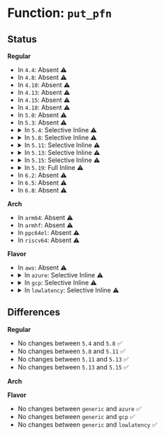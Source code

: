 # Function: <code>put_pfn</code>

## Status
<b>Regular</b>
<ul>
<li>
In <code>4.4</code>: Absent ⚠️
</li>
<li>
In <code>4.8</code>: Absent ⚠️
</li>
<li>
In <code>4.10</code>: Absent ⚠️
</li>
<li>
In <code>4.13</code>: Absent ⚠️
</li>
<li>
In <code>4.15</code>: Absent ⚠️
</li>
<li>
In <code>4.18</code>: Absent ⚠️
</li>
<li>
In <code>5.0</code>: Absent ⚠️
</li>
<li>
In <code>5.3</code>: Absent ⚠️
</li>
<li>
<details>
<summary>In <code>5.4</code>: Selective Inline ⚠️</summary>

```c
int put_pfn(long unsigned int pfn, int prot);
```

**Collision:** Unique Static

**Inline:** Selective

**Transformation:** False

**Instances:**

```
In drivers/vfio/vfio_iommu_type1.c (ffffffff817d3720)
Location: drivers/vfio/vfio_iommu_type1.c:326
Inline: True
Direct callers:
  - drivers/vfio/vfio_iommu_type1.c:vfio_iommu_type1_pin_pages
  - drivers/vfio/vfio_iommu_type1.c:vfio_unpin_page_external
  - drivers/vfio/vfio_iommu_type1.c:vfio_unpin_pages_remote
  - drivers/vfio/vfio_iommu_type1.c:vfio_pin_pages_remote
  - drivers/vfio/vfio_iommu_type1.c:vfio_pin_pages_remote
  - drivers/vfio/vfio_iommu_type1.c:vfio_pin_pages_remote
  - drivers/vfio/vfio_iommu_type1.c:vfio_pin_pages_remote
```
**Symbols:**

```
ffffffff817d3720-ffffffff817d37d0: put_pfn (STB_LOCAL)
```
</details>
</li>
<li>
<details>
<summary>In <code>5.8</code>: Selective Inline ⚠️</summary>

```c
int put_pfn(long unsigned int pfn, int prot);
```

**Collision:** Unique Static

**Inline:** Selective

**Transformation:** False

**Instances:**

```
In drivers/vfio/vfio_iommu_type1.c (ffffffff818a08ce)
Location: drivers/vfio/vfio_iommu_type1.c:407
Inline: True
Inline callers:
  - drivers/vfio/vfio_iommu_type1.c:vfio_pin_page_external
  - drivers/vfio/vfio_iommu_type1.c:vfio_pin_page_external
  - drivers/vfio/vfio_iommu_type1.c:vfio_unpin_pages_remote
  - drivers/vfio/vfio_iommu_type1.c:vfio_unpin_pages_remote
  - drivers/vfio/vfio_iommu_type1.c:vfio_pin_pages_remote
  - drivers/vfio/vfio_iommu_type1.c:vfio_pin_pages_remote
  - drivers/vfio/vfio_iommu_type1.c:vfio_pin_pages_remote
  - drivers/vfio/vfio_iommu_type1.c:vfio_pin_pages_remote
Direct callers:
  - drivers/vfio/vfio_iommu_type1.c:vfio_pin_pages_remote
  - drivers/vfio/vfio_iommu_type1.c:vfio_pin_pages_remote
```
**Symbols:**

```
ffffffff8189e220-ffffffff8189e29d: put_pfn (STB_LOCAL)
```
</details>
</li>
<li>
<details>
<summary>In <code>5.11</code>: Selective Inline ⚠️</summary>

```c
int put_pfn(long unsigned int pfn, int prot);
```

**Collision:** Unique Static

**Inline:** Selective

**Transformation:** False

**Instances:**

```
In drivers/vfio/vfio_iommu_type1.c (ffffffff818b0cab)
Location: drivers/vfio/vfio_iommu_type1.c:420
Inline: True
Inline callers:
  - drivers/vfio/vfio_iommu_type1.c:vfio_iommu_type1_pin_pages
  - drivers/vfio/vfio_iommu_type1.c:vfio_iommu_type1_pin_pages
  - drivers/vfio/vfio_iommu_type1.c:vfio_pin_page_external
  - drivers/vfio/vfio_iommu_type1.c:vfio_pin_page_external
  - drivers/vfio/vfio_iommu_type1.c:vfio_unpin_pages_remote
  - drivers/vfio/vfio_iommu_type1.c:vfio_unpin_pages_remote
  - drivers/vfio/vfio_iommu_type1.c:vfio_pin_pages_remote
  - drivers/vfio/vfio_iommu_type1.c:vfio_pin_pages_remote
  - drivers/vfio/vfio_iommu_type1.c:vfio_pin_pages_remote
  - drivers/vfio/vfio_iommu_type1.c:vfio_pin_pages_remote
Direct callers:
  - drivers/vfio/vfio_iommu_type1.c:vfio_pin_pages_remote
  - drivers/vfio/vfio_iommu_type1.c:vfio_pin_pages_remote
```
**Symbols:**

```
ffffffff818acee0-ffffffff818acf5d: put_pfn (STB_LOCAL)
```
</details>
</li>
<li>
<details>
<summary>In <code>5.13</code>: Selective Inline ⚠️</summary>

```c
int put_pfn(long unsigned int pfn, int prot);
```

**Collision:** Unique Static

**Inline:** Selective

**Transformation:** False

**Instances:**

```
In drivers/vfio/vfio_iommu_type1.c (ffffffff81890908)
Location: drivers/vfio/vfio_iommu_type1.c:458
Inline: True
Inline callers:
  - drivers/vfio/vfio_iommu_type1.c:vfio_unpin_pages_remote
  - drivers/vfio/vfio_iommu_type1.c:vfio_unpin_pages_remote
  - drivers/vfio/vfio_iommu_type1.c:vfio_batch_unpin
  - drivers/vfio/vfio_iommu_type1.c:vfio_batch_unpin
Direct callers:
  - drivers/vfio/vfio_iommu_type1.c:vfio_iommu_type1_pin_pages
  - drivers/vfio/vfio_iommu_type1.c:vfio_iommu_type1_pin_pages
  - drivers/vfio/vfio_iommu_type1.c:vfio_pin_pages_remote
  - drivers/vfio/vfio_iommu_type1.c:vfio_pin_pages_remote
```
**Symbols:**

```
ffffffff81891080-ffffffff81891101: put_pfn (STB_LOCAL)
```
</details>
</li>
<li>
<details>
<summary>In <code>5.15</code>: Selective Inline ⚠️</summary>

```c
int put_pfn(long unsigned int pfn, int prot);
```

**Collision:** Unique Static

**Inline:** Selective

**Transformation:** False

**Instances:**

```
In drivers/vfio/vfio_iommu_type1.c (ffffffff819243e8)
Location: drivers/vfio/vfio_iommu_type1.c:459
Inline: True
Inline callers:
  - drivers/vfio/vfio_iommu_type1.c:vfio_unpin_pages_remote
  - drivers/vfio/vfio_iommu_type1.c:vfio_unpin_pages_remote
  - drivers/vfio/vfio_iommu_type1.c:vfio_batch_unpin
  - drivers/vfio/vfio_iommu_type1.c:vfio_batch_unpin
Direct callers:
  - drivers/vfio/vfio_iommu_type1.c:vfio_iommu_type1_pin_pages
  - drivers/vfio/vfio_iommu_type1.c:vfio_iommu_type1_pin_pages
  - drivers/vfio/vfio_iommu_type1.c:vfio_pin_pages_remote
  - drivers/vfio/vfio_iommu_type1.c:vfio_pin_pages_remote
```
**Symbols:**

```
ffffffff81924b90-ffffffff81924c11: put_pfn (STB_LOCAL)
```
</details>
</li>
<li>
<details>
<summary>In <code>5.19</code>: Full Inline ⚠️</summary>

**Collision:** Unique Static

**Inline:** Full

**Transformation:** False

**Instances:**

```
In drivers/vfio/vfio_iommu_type1.c (ffffffff81a7c8de)
Location: drivers/vfio/vfio_iommu_type1.c:457
Inline: True
Inline callers:
  - drivers/vfio/vfio_iommu_type1.c:vfio_iommu_type1_pin_pages
  - drivers/vfio/vfio_iommu_type1.c:vfio_iommu_type1_pin_pages
  - drivers/vfio/vfio_iommu_type1.c:vfio_iommu_type1_pin_pages
  - drivers/vfio/vfio_iommu_type1.c:vfio_iommu_type1_pin_pages
  - drivers/vfio/vfio_iommu_type1.c:vfio_unpin_pages_remote
  - drivers/vfio/vfio_iommu_type1.c:vfio_unpin_pages_remote
  - drivers/vfio/vfio_iommu_type1.c:vfio_pin_pages_remote
  - drivers/vfio/vfio_iommu_type1.c:vfio_pin_pages_remote
  - drivers/vfio/vfio_iommu_type1.c:vfio_pin_pages_remote
  - drivers/vfio/vfio_iommu_type1.c:vfio_pin_pages_remote
  - drivers/vfio/vfio_iommu_type1.c:vfio_batch_unpin
  - drivers/vfio/vfio_iommu_type1.c:vfio_batch_unpin
```
</details>
</li>
<li>
In <code>6.2</code>: Absent ⚠️
</li>
<li>
In <code>6.5</code>: Absent ⚠️
</li>
<li>
In <code>6.8</code>: Absent ⚠️
</li>
</ul>
<b>Arch</b>
<ul>
<li>
In <code>arm64</code>: Absent ⚠️
</li>
<li>
In <code>armhf</code>: Absent ⚠️
</li>
<li>
In <code>ppc64el</code>: Absent ⚠️
</li>
<li>
In <code>riscv64</code>: Absent ⚠️
</li>
</ul>
<b>Flavor</b>
<ul>
<li>
In <code>aws</code>: Absent ⚠️
</li>
<li>
<details>
<summary>In <code>azure</code>: Selective Inline ⚠️</summary>

```c
int put_pfn(long unsigned int pfn, int prot);
```

**Collision:** Unique Static

**Inline:** Selective

**Transformation:** False

**Instances:**

```
In drivers/vfio/vfio_iommu_type1.c (ffffffff8177d7d0)
Location: drivers/vfio/vfio_iommu_type1.c:326
Inline: True
Direct callers:
  - drivers/vfio/vfio_iommu_type1.c:vfio_iommu_type1_pin_pages
  - drivers/vfio/vfio_iommu_type1.c:vfio_unpin_page_external
  - drivers/vfio/vfio_iommu_type1.c:vfio_unpin_pages_remote
  - drivers/vfio/vfio_iommu_type1.c:vfio_pin_pages_remote
  - drivers/vfio/vfio_iommu_type1.c:vfio_pin_pages_remote
  - drivers/vfio/vfio_iommu_type1.c:vfio_pin_pages_remote
  - drivers/vfio/vfio_iommu_type1.c:vfio_pin_pages_remote
```
**Symbols:**

```
ffffffff8177d7d0-ffffffff8177d880: put_pfn (STB_LOCAL)
```
</details>
</li>
<li>
<details>
<summary>In <code>gcp</code>: Selective Inline ⚠️</summary>

```c
int put_pfn(long unsigned int pfn, int prot);
```

**Collision:** Unique Static

**Inline:** Selective

**Transformation:** False

**Instances:**

```
In drivers/vfio/vfio_iommu_type1.c (ffffffff817c85a0)
Location: drivers/vfio/vfio_iommu_type1.c:326
Inline: True
Direct callers:
  - drivers/vfio/vfio_iommu_type1.c:vfio_iommu_type1_pin_pages
  - drivers/vfio/vfio_iommu_type1.c:vfio_unpin_page_external
  - drivers/vfio/vfio_iommu_type1.c:vfio_unpin_pages_remote
  - drivers/vfio/vfio_iommu_type1.c:vfio_pin_pages_remote
  - drivers/vfio/vfio_iommu_type1.c:vfio_pin_pages_remote
  - drivers/vfio/vfio_iommu_type1.c:vfio_pin_pages_remote
  - drivers/vfio/vfio_iommu_type1.c:vfio_pin_pages_remote
```
**Symbols:**

```
ffffffff817c85a0-ffffffff817c8650: put_pfn (STB_LOCAL)
```
</details>
</li>
<li>
<details>
<summary>In <code>lowlatency</code>: Selective Inline ⚠️</summary>

```c
int put_pfn(long unsigned int pfn, int prot);
```

**Collision:** Unique Static

**Inline:** Selective

**Transformation:** False

**Instances:**

```
In drivers/vfio/vfio_iommu_type1.c (ffffffff817e2840)
Location: drivers/vfio/vfio_iommu_type1.c:326
Inline: True
Direct callers:
  - drivers/vfio/vfio_iommu_type1.c:vfio_iommu_type1_pin_pages
  - drivers/vfio/vfio_iommu_type1.c:vfio_unpin_page_external
  - drivers/vfio/vfio_iommu_type1.c:vfio_unpin_pages_remote
  - drivers/vfio/vfio_iommu_type1.c:vfio_pin_pages_remote
  - drivers/vfio/vfio_iommu_type1.c:vfio_pin_pages_remote
  - drivers/vfio/vfio_iommu_type1.c:vfio_pin_pages_remote
  - drivers/vfio/vfio_iommu_type1.c:vfio_pin_pages_remote
```
**Symbols:**

```
ffffffff817e2840-ffffffff817e28f0: put_pfn (STB_LOCAL)
```
</details>
</li>
</ul>

## Differences
<b>Regular</b>
<ul>
<li>
No changes between <code>5.4</code> and <code>5.8</code> ✅
</li>
<li>
No changes between <code>5.8</code> and <code>5.11</code> ✅
</li>
<li>
No changes between <code>5.11</code> and <code>5.13</code> ✅
</li>
<li>
No changes between <code>5.13</code> and <code>5.15</code> ✅
</li>
</ul>
<b>Arch</b>
<ul>
</ul>
<b>Flavor</b>
<ul>
<li>
No changes between <code>generic</code> and <code>azure</code> ✅
</li>
<li>
No changes between <code>generic</code> and <code>gcp</code> ✅
</li>
<li>
No changes between <code>generic</code> and <code>lowlatency</code> ✅
</li>
</ul>

